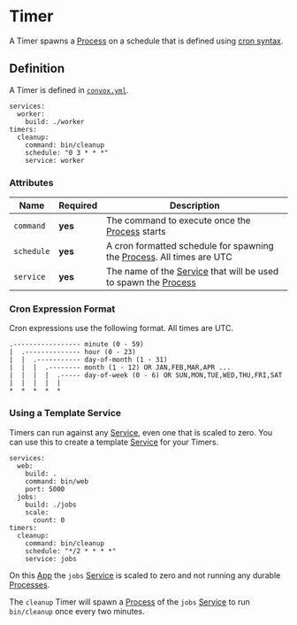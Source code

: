 # Timer

A Timer spawns a [Process](process.md) on a schedule that is defined using [cron syntax](https://www.freebsd.org/cgi/man.cgi?query=crontab&sektion=5).

## Definition

A Timer is defined in [`convox.yml`](../../../configuration/convox.yml.md).

    services:
      worker:
        build: ./worker
    timers:
      cleanup:
        command: bin/cleanup
        schedule: "0 3 * * *"
        service: worker

### Attributes

| Name       | Required | Description                                                                                |
| ---------- | -------- | ------------------------------------------------------------------------------------------ |
| `command`  | **yes**  | The command to execute once the [Process](process.md) starts                               |
| `schedule` | **yes**  | A cron formatted schedule for spawning the [Process](process.md). All times are UTC        |
| `service`  | **yes**  | The name of the [Service](service.md) that will be used to spawn the [Process](process.md) |

### Cron Expression Format

Cron expressions use the following format. All times are UTC.

```
.----------------- minute (0 - 59)
|  .-------------- hour (0 - 23)
|  |  .----------- day-of-month (1 - 31)
|  |  |  .-------- month (1 - 12) OR JAN,FEB,MAR,APR ...
|  |  |  |  .----- day-of-week (0 - 6) OR SUN,MON,TUE,WED,THU,FRI,SAT
|  |  |  |  |
*  *  *  *  *
```

### Using a Template Service

Timers can run against any [Service](service.md), even one that is scaled to zero. You can use this to create a
template [Service](service.md) for your Timers.

    services:
      web:
        build: .
        command: bin/web
        port: 5000
      jobs:
        build: ./jobs
        scale: 
          count: 0
    timers:
      cleanup:
        command: bin/cleanup
        schedule: "*/2 * * * *"
        service: jobs

On this [App](..) the `jobs` [Service](service.md) is scaled to zero and not running any durable
[Processes](process.md).

The `cleanup` Timer will spawn a [Process](process.md) of the `jobs` [Service](service.md) to run
`bin/cleanup` once every two minutes.
